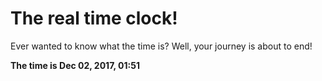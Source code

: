 # The real time clock!

Ever wanted to know what the time is? Well, your journey is about to end!

**The time is Dec 02, 2017, 01:51**